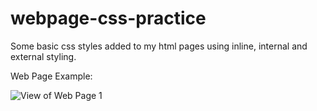 # webpage-css-practice
Some basic css styles added to my html pages using inline, internal and external styling.

Web Page Example:

<img src="screenshots-of-page" alt="View of Web Page 1">
